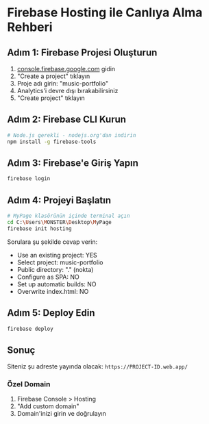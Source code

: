 # Firebase Hosting ile Canlıya Alma Rehberi

## Adım 1: Firebase Projesi Oluşturun
1. [console.firebase.google.com](https://console.firebase.google.com) gidin
2. "Create a project" tıklayın
3. Proje adı girin: "music-portfolio"
4. Analytics'i devre dışı bırakabilirsiniz
5. "Create project" tıklayın

## Adım 2: Firebase CLI Kurun
```bash
# Node.js gerekli - nodejs.org'dan indirin
npm install -g firebase-tools
```

## Adım 3: Firebase'e Giriş Yapın
```bash
firebase login
```

## Adım 4: Projeyi Başlatın
```bash
# MyPage klasörünün içinde terminal açın
cd C:\Users\MONSTER\Desktop\MyPage
firebase init hosting
```

Sorulara şu şekilde cevap verin:
- Use an existing project: YES
- Select project: music-portfolio
- Public directory: "." (nokta)
- Configure as SPA: NO
- Set up automatic builds: NO
- Overwrite index.html: NO

## Adım 5: Deploy Edin
```bash
firebase deploy
```

## Sonuç
Siteniz şu adreste yayında olacak:
`https://PROJECT-ID.web.app/`

### Özel Domain
1. Firebase Console > Hosting
2. "Add custom domain"
3. Domain'inizi girin ve doğrulayın